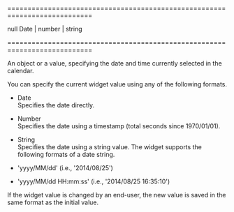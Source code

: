 <!--**
/*-------------------------------------------
    Auto-generated file. Do not modify.
-------------------------------------------

**-->
===========================================================================
<!--default-->null<!--/default-->
<!--type-->Date | number | string<!--/type-->
===========================================================================

<!--shortDescription-->
An object or a value, specifying the date and time currently selected in the calendar.
<!--/shortDescription-->

<!--fullDescription-->
You can specify the current widget value using any of the following formats.

- Date  
 Specifies the date directly.

- Number  
 Specifies the date using a timestamp (total seconds since 1970/01/01).

- String  
 Specifies the date using a string value. The widget supports the following formats of a date string.

 - 'yyyy/MM/dd' (i.e., '2014/08/25')
 - 'yyyy/MM/dd HH:mm:ss' (i.e., '2014/08/25 16:35:10')

If the widget value is changed by an end-user, the new value is saved in the same format as the initial value.


<!--/fullDescription-->
